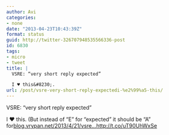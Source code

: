 ```yaml
---
author: Avi
categories:
- none
date: "2013-04-23T10:43:39Z"
format: status
guid: http://twitter-326707948535566336-post
id: 6830
tags:
- micro
- tweet
title: |
  VSRE: “very short reply expected”

  I ♥ this&#8230;.
url: /post/vsre-very-short-reply-expectedi-%e2%99%a5-this/
---
```

VSRE: “very short reply expected”

I ♥ this. (But instead of “E” for “expected” it should be “A” for[blog.vrypan.net/2013/4/21/vsre…](http://blog.vrypan.net/2013/4/21/vsre-very-short-reply-expected/)http://t.co/uT90UhWxSe